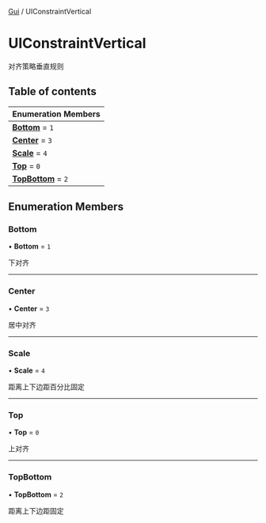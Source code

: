 [Gui](../groups/Gui.Gui.md) / UIConstraintVertical

# UIConstraintVertical <Badge type="tip" text="Enumeration" /> <Score text="UIConstraintVertical" />

对齐策略垂直规则

## Table of contents

| Enumeration Members |
| :-----|
| **[Bottom](UI.UIConstraintVertical.md#bottom)** = ``1`` <br> |
| **[Center](UI.UIConstraintVertical.md#center)** = ``3`` <br> |
| **[Scale](UI.UIConstraintVertical.md#scale)** = ``4`` <br> |
| **[Top](UI.UIConstraintVertical.md#top)** = ``0`` <br> |
| **[TopBottom](UI.UIConstraintVertical.md#topbottom)** = ``2`` <br> |

## Enumeration Members

### Bottom <Score text="Bottom" /> 

• **Bottom** = ``1``

下对齐

___

### Center <Score text="Center" /> 

• **Center** = ``3``

居中对齐

___

### Scale <Score text="Scale" /> 

• **Scale** = ``4``

距离上下边距百分比固定

___

### Top <Score text="Top" /> 

• **Top** = ``0``

上对齐

___

### TopBottom <Score text="TopBottom" /> 

• **TopBottom** = ``2``

距离上下边距固定
